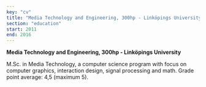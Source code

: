 ```yaml
---
key: "cv"
title: "Media Technology and Engineering, 300hp - Linköpings University"
section: "education"
start: 2011
end: 2016
---
```

**Media Technology and Engineering, 300hp - Linköpings University**

M.Sc. in Media Technology, a computer science program with focus on computer graphics, interaction design, signal processing and math. Grade point average: 4,5 (maximum 5).